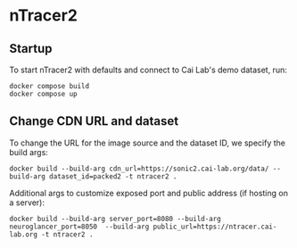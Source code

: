 # nTracer2

## Startup
To start nTracer2 with defaults and connect to Cai Lab's demo dataset, run:
```
docker compose build
docker compose up
```

## Change CDN URL and dataset
To change the URL for the image source and the dataset ID, we specify the build args:
```
docker build --build-arg cdn_url=https://sonic2.cai-lab.org/data/ --build-arg dataset_id=packed2 -t ntracer2 .
```

Additional args to customize exposed port and public address (if hosting on a server):
```
docker build --build-arg server_port=8080 --build-arg neuroglancer_port=8050  --build-arg public_url=https://ntracer.cai-lab.org -t ntracer2 .
```
